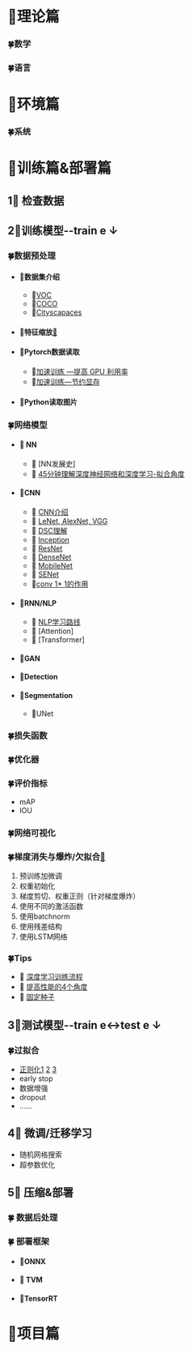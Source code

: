 # 🍭理论篇

### 🍀数学

### 🍀语言

# 🍭环境篇

### 🍀系统



# 🍭训练篇&部署篇

## 1⃣️ 检查数据

## 2⃣️训练模型--train e ↓

### 🍀数据预处理

- #### 🎋数据集介绍
  - 🐾[VOC](train/preprocess/voc.md)
  - 🐾[COCO](train/preprocess/coco.md)
  - 🐾[Cityscapaces](https://github.com/mcordts/cityscapesScripts)

- #### 🎋特征缩放[🐾](train/preprocess/featurescale.md)

- #### 🎋Pytorch数据读取

  - 🐾[加速训练 —提高 GPU 利用率](train/preprocess/loaddata.md)
  - 🐾[加速训练—节约显存](train/preprocess/save_mem.md)
  
- #### 🎋Python读取图片

### 🍀网络模型

- #### 🎋 NN

  - 🐾 [NN发展史]
  - 🐾 [45分钟理解深度神经网络和深度学习-拟合角度](http://staff.ustc.edu.cn/~lgliu/Resources/DL/What_is_DeepLearning.html) 

- #### 🎋CNN

  - 🐾 [CNN介绍](train/cnn/introduce_cnn.md)
  - 🐾 [LeNet, AlexNet, VGG](train/cnn/lenet_alexnet_vgg.md)
  - 🐾 [DSC理解](train/cnn/dsc.md)
  - 🐾 [Inception](train/cnn/inception.md)
  - 🐾 [ResNet](train/cnn/resnet.md)
  - 🐾 [DenseNet](train/cnn/densenet.md)
  - 🐾 [MobileNet](train/cnn/mobilenet.md)
  - 🐾 [SENet](train/cnn/senet.md)
  -  🐾[conv 1* 1的作用](train/cnn/conv1.md)

- #### 🎋RNN/NLP

  - 🐾 [NLP学习路线](train/rnn/introduce_rnn.md)
  - 🐾 [Attention]
  - 🐾 [Transformer]

- #### 🎋GAN

- #### 🎋Detection

- #### 🎋Segmentation

  - 🐾UNet

### 🍀损失函数

### 🍀优化器

### 🍀评价指标

- mAP
- IOU

### 🍀网络可视化

### 🍀梯度消失与爆炸/欠拟合[🐾](train/fit/grad.md)

1. 预训练加微调
2. 权重初始化
3. 梯度剪切、权重正则（针对梯度爆炸）
4. 使用不同的激活函数
5. 使用batchnorm
6. 使用残差结构
7. 使用LSTM网络


### 🍀Tips

- 🐾 [深度学习训练流程](tips/train_flow.md)
- 🐾 [提高性能的4个角度](train/tips/improve_performence.md)
- 🐾 [固定种子](train/tips/random_seed.md)

## 3⃣️测试模型--train e↔︎test e ↓

### 🍀过拟合

- [正则化1](regularization.md) [2](../models/dl/notes/network-bn.md) [3](../models/dl/notes/network-dnnnorm.md)
- early stop
- 数据增强
- dropout
- ……

## 4⃣️ 微调/迁移学习

- 随机网格搜索
- 超参数优化

## 5⃣️ 压缩&部署

### 🍀 数据后处理

### 🍀 部署框架

- ####  🎋ONNX

- ####  🎋 TVM

- ####  🎋TensorRT

# 🍭项目篇



